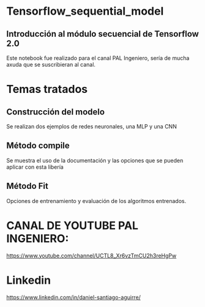 # Tensorflow_sequential_model
## Introducción al módulo secuencial de Tensorflow 2.0 
Este notebook fue realizado para el canal PAL Ingeniero, sería de mucha axuda que se suscribieran al canal.


# Temas tratados
## Construcción del modelo
Se realizan dos ejemplos de redes neuronales, una MLP y una CNN
## Método compile
Se muestra el uso de la documentación y las opciones que se pueden aplicar con esta libería 
## Método Fit
Opciones de entrenamiento y evaluación de los algoritmos entrenados.


# CANAL DE  YOUTUBE PAL INGENIERO:
https://www.youtube.com/channel/UCTL8_Xr6vzTmCU2h3reHgPw

# Linkedin
https://www.linkedin.com/in/daniel-santiago-aguirre/
